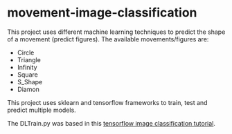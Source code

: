 # movement-image-classification

This project uses different machine learning techniques to predict the shape of a movement (predict figures).
The available movements/figures are:

* Circle
* Triangle
* Infinity
* Square
* S_Shape
* Diamon

This project uses sklearn and tensorflow frameworks to train, test and predict multiple models.

The DLTrain.py was based in this [tensorflow image classification tutorial](https://www.tensorflow.org/tutorials/images/classification#import_tensorflow_and_other_libraries).

